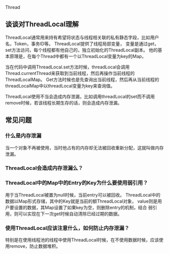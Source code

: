Thread

## 谈谈对ThreadLocal理解

ThreadLocal通常用来持有希望将状态与线程相关联的私有静态字段，比如用户名，Token，事务ID等。 ThreadLocal提供了线程局部变量，
变量是通过get，set方法访问，每个线程都有他自己的，独立初始化的ThreadLocal副本。 他的基本原理是，在每个Thread中都有一个以ThreadLocal变量为key的Map，

当在代码中调用ThreadLocal.set方法时候，threadLocal会调用Thread.currentThread来获取到当前线程，然后再操作当前线程的ThreadLocalMap。
Get方法时候也是先查询出当前线程，然后再从当前线程的threadLocalMap中以threadLocal变量为key来查询值。

ThreadLocal使用不当会造成内存泄漏，比如调用threadLocal的set而不调用remove时候，若该线程长期生存的话，则会造成内存泄漏。

## 常见问题

### 什么是内存泄漏

当一个对象不再被使用，当时他占有的内存却无法被回收重新分配，这就叫做内存泄漏。

### ThreadLocal会造成内存泄漏么？

### ThreadLocal中的Map中的Entry的Key为什么要使用弱引用？

用于当ThreadLocal被置为null时候，当前entry可以被回收。 ThreadLocal中的数据以Map形式存储，其中的Key就是当前的额ThreadLocal对象，
value则是用户要设置的数据，其Map设置了如果key为空，则删除entry的机制，结合 弱引用，则可以实现在下一次get时候自动清除已经过期的数据。

### 使用ThreadLocal应该注意什么，如何防止内存泄漏？

特别是在使用线程池的线程中使用ThreadLocal时候，在不使用数据时候，应该使用remove，防止数据堆积。

